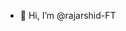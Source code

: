 - 👋 Hi, I’m @rajarshid-FT

<!---
rajarshid-FT/rajarshid-FT is a ✨ special ✨ repository because its `README.md` (this file) appears on your GitHub profile.
You can click the Preview link to take a look at your changes.
--->
